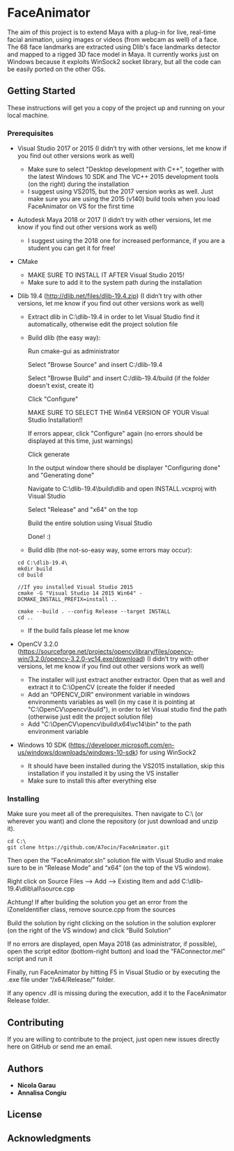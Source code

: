 # FaceAnimator

The aim of this project is to extend Maya with a plug-in for live, real-time facial animation, using images or videos (from webcam as well) of a face. The 68 face landmarks are extracted using Dlib's face landmarks detector and mapped to a rigged 3D face model in Maya.
It currently works just on Windows because it exploits WinSock2 socket library, but all the code can be easily ported on the other OSs.

## Getting Started

These instructions will get you a copy of the project up and running on your local machine.

### Prerequisites

-	Visual Studio 2017 or 2015 (I didn’t try with other versions, let me know if you find out other versions work as well)

    -   Make sure to select "Desktop development with C++", together with the latest Windows 10 SDK and The VC++ 2015 development tools (on the right) during the installation
    -   I suggest using VS2015, but the 2017 version works as well. Just make sure you are using the 2015 (v140) build tools when you load FaceAnimator on VS for the first time
	
-	Autodesk Maya 2018 or 2017 (I didn’t try with other versions, let me know if you find out other versions work as well)

    -   I suggest using the 2018 one for increased performance, if you are a student you can get it for free!
	
-	CMake
 
    -   MAKE SURE TO INSTALL IT AFTER Visual Studio 2015!
    -   Make sure to add it to the system path during the installation
	
-	Dlib 19.4 (http://dlib.net/files/dlib-19.4.zip) (I didn’t try with other versions, let me know if you find out other versions work as well)
  
    -	Extract dlib in C:\dlib-19.4 in order to let Visual Studio find it automatically, otherwise edit the project solution file
  
    -   Build dlib (the easy way):
	
	    Run cmake-gui as administrator
		
		Select "Browse Source" and insert C:/dlib-19.4
		
		Select "Browse Build" and insert C:/dlib-19.4/build (if the folder doesn't exist, create it)
		
		Click "Configure"
		
		MAKE SURE TO SELECT THE Win64 VERSION OF YOUR Visual Studio Installation!!
		
		If errors appear, click "Configure" again (no errors should be displayed at this time, just warnings)
		
		Click generate
		
		In the output window there should be displayer "Configuring done" and "Generating done"
		
		Navigate to C:\dlib-19.4\build\dlib and open INSTALL.vcxproj with Visual Studio
		
		Select "Release" and "x64" on the top
		
		Build the entire solution using Visual Studio
		
		Done! :)
		
    -	Build dlib (the not-so-easy way, some errors may occur):
    ```
    cd C:\dlib-19.4\
    mkdir build
    cd build

	//If you installed Visual Studio 2015
    cmake -G "Visual Studio 14 2015 Win64" -DCMAKE_INSTALL_PREFIX=install .. 
	
	cmake --build . --config Release --target INSTALL
	cd ..
    ```
	
	- If the build fails please let me know

-	OpenCV 3.2.0 (https://sourceforge.net/projects/opencvlibrary/files/opencv-win/3.2.0/opencv-3.2.0-vc14.exe/download) (I didn’t try with other versions, let me know if you find out other versions work as well)

    -   The installer will just extract another extractor. Open that as well and extract it to C:\OpenCV (create the folder if needed
    -	Add an “OPENCV_DIR” environment variable in windows environments variables as well (in my case it is pointing at "C:\OpenCV\opencv\build"), in order to let Visual studio find the path (otherwise just edit the project solution file)
    -   Add "C:\OpenCV\opencv\build\x64\vc14\bin" to the path environment variable
	
-	Windows 10 SDK (https://developer.microsoft.com/en-us/windows/downloads/windows-10-sdk) for using WinSock2

    -   It should have been installed during the VS2015 installation, skip this installation if you installed it by using the VS installer
    -   Make sure to install this after everything else

### Installing

Make sure you meet all of the prerequisites. Then navigate to C:\ (or wherever you want) and clone the repository (or just download and unzip it).

```
cd C:\
git clone https://github.com/A7ocin/FaceAnimator.git
```

Then open the “FaceAnimator.sln” solution file with Visual Studio and make sure to be in “Release Mode” and “x64” (on the top of the VS window).

Right click on Source Files --> Add --> Existing Item and add C:\dlib-19.4\dlib\all\source.cpp

Achtung! If after building the solution you get an error from the IZoneIdentifier class, remove source.cpp from the sources

Build the solution by right clicking on the solution in the solution explorer (on the right of the VS window) and click “Build Solution”

If no errors are displayed, open Maya 2018 (as administrator, if possible), open the script editor (bottom-right button) and load the “FAConnector.mel” script and run it

Finally, run FaceAnimator by hitting F5 in Visual Studio or by executing the .exe file under “/x64/Release/” folder.

If any opencv .dll is missing during the execution, add it to the FaceAnimator Release folder.

## Contributing

If you are willing to contribute to the project, just open new issues directly here on GitHub or send me an email. 

## Authors

* **Nicola Garau** 
* **Annalisa Congiu** 

## License

## Acknowledgments

